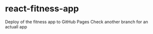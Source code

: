 # react-fitness-app
Deploy of the fitness app to GitHub Pages
Check another branch for an actuall app
